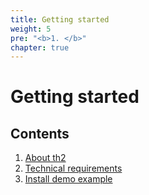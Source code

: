 ```yaml
---
title: Getting started
weight: 5
pre: "<b>1. </b>"
chapter: true
---
```




# Getting started

## Contents
1. [About th2](about)
2. [Technical requirements](requirements)
3. [Install demo example](install-demo)



